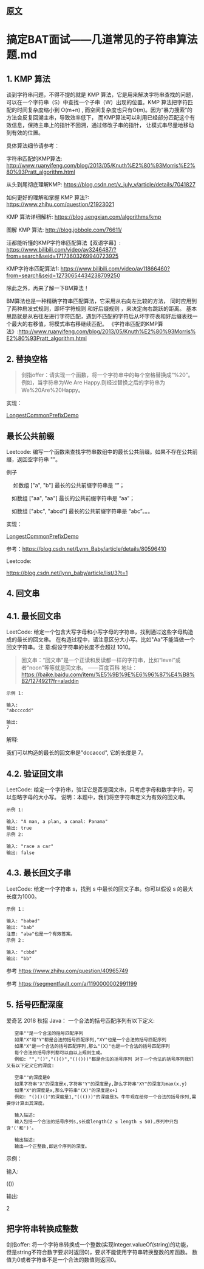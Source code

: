 
## [原文](https://github.com/Snailclimb/JavaGuide/blob/master/%E6%95%B0%E6%8D%AE%E7%BB%93%E6%9E%84%E4%B8%8E%E7%AE%97%E6%B3%95/%E6%90%9E%E5%AE%9ABAT%E9%9D%A2%E8%AF%95%E2%80%94%E2%80%94%E5%87%A0%E9%81%93%E5%B8%B8%E8%A7%81%E7%9A%84%E5%AD%90%E7%AC%A6%E4%B8%B2%E7%AE%97%E6%B3%95%E9%A2%98.md)

# 搞定BAT面试——几道常见的子符串算法题.md

## 1. KMP 算法

谈到字符串问题，不得不提的就是 KMP 算法，它是用来解决字符串查找的问题，
可以在一个字符串（S）中查找一个子串（W）出现的位置。KMP 算法把字符匹配的时间复杂度缩小到 O(m+n) ,
而空间复杂度也只有O(m)。因为“暴力搜索”的方法会反复回溯主串，导致效率低下，
而KMP算法可以利用已经部分匹配这个有效信息，保持主串上的指针不回溯，通过修改子串的指针，
让模式串尽量地移动到有效的位置。

具体算法细节请参考：

字符串匹配的KMP算法: <http://www.ruanyifeng.com/blog/2013/05/Knuth%E2%80%93Morris%E2%80%93Pratt_algorithm.html>

从头到尾彻底理解KMP: <https://blog.csdn.net/v_july_v/article/details/7041827>

如何更好的理解和掌握 KMP 算法?: <https://www.zhihu.com/question/21923021>

KMP 算法详细解析: <https://blog.sengxian.com/algorithms/kmp>

图解 KMP 算法: <http://blog.jobbole.com/76611/>

汪都能听懂的KMP字符串匹配算法【双语字幕】: <https://www.bilibili.com/video/av3246487/?from=search&seid=17173603269940723925>

KMP字符串匹配算法1: <https://www.bilibili.com/video/av11866460?from=search&seid=12730654434238709250>

除此之外，再来了解一下BM算法！

BM算法也是一种精确字符串匹配算法，它采用从右向左比较的方法，
同时应用到了两种启发式规则，即坏字符规则 和好后缀规则 ，来决定向右跳跃的距离。
基本思路就是从右往左进行字符匹配，遇到不匹配的字符后从坏字符表和好后缀表找一个最大的右移值，将模式串右移继续匹配。 
《字符串匹配的KMP算法》:<http://www.ruanyifeng.com/blog/2013/05/Knuth%E2%80%93Morris%E2%80%93Pratt_algorithm.html>

## 2. 替换空格

> 剑指offer：请实现一个函数，将一个字符串中的每个空格替换成“%20”。例如，当字符串为We Are Happy.则经过替换之后的字符串为
We%20Are%20Happy。

实现：

[LongestCommonPrefixDemo](../algorithms-demo/src/main/java/space/pankui/string/ReplaceSpace.java)


## 最长公共前缀

Leetcode: 编写一个函数来查找字符串数组中的最长公共前缀。如果不存在公共前缀，返回空字符串 ""。
   
例子

　 如数组 ["a", "b"]   最长的公共前缀字符串是 “”；

 　如数组 ["aa", "aa"]   最长的公共前缀字符串是 “aa”；

 　如数组 ["abc", "abcd"]   最长的公共前缀字符串是 “abc”。。。

实现：

[LongestCommonPrefixDemo](../algorithms-demo/src/main/java/space/pankui/string/LongestCommonPrefixDemo.java)

参考：<https://blog.csdn.net/Lynn_Baby/article/details/80596410>

Leetcode:

<https://blog.csdn.net/lynn_baby/article/list/3?t=1>

## 4. 回文串

## 4.1. 最长回文串
LeetCode: 给定一个包含大写字母和小写字母的字符串，找到通过这些字母构造成的最长的回文串。
在构造过程中，请注意区分大小写。比如"Aa"不能当做一个回文字符串。注 意:假设字符串的长度不会超过 1010。

> 回文串：“回文串”是一个正读和反读都一样的字符串，比如“level”或者“noon”等等就是回文串。
——百度百科 地址：<https://baike.baidu.com/item/%E5%9B%9E%E6%96%87%E4%B8%B2/1274921?fr=aladdin>

```
示例 1:

输入:
"abccccdd"

输出:
7
```
解释:

我们可以构造的最长的回文串是"dccaccd", 它的长度是 7。


## 4.2. 验证回文串
LeetCode: 给定一个字符串，验证它是否是回文串，只考虑字母和数字字符，可以忽略字母的大小写。 
说明：本题中，我们将空字符串定义为有效的回文串。

```
示例 1:

输入: "A man, a plan, a canal: Panama"
输出: true
示例 2:

输入: "race a car"
输出: false
```


## 4.3. 最长回文子串

LeetCode: 给定一个字符串 s，找到 s 中最长的回文子串。你可以假设 s 的最大长度为1000。
 
``` 
示例 1：

输入: "babad"
输出: "bab"
注意: "aba"也是一个有效答案。
示例 2：

输入: "cbbd"
输出: "bb"
```

参考 <https://www.zhihu.com/question/40965749>

参考 <https://segmentfault.com/a/1190000002991199>



## 5. 括号匹配深度

   爱奇艺 2018 秋招 Java： 一个合法的括号匹配序列有以下定义:
   
```   
   空串""是一个合法的括号匹配序列
   如果"X"和"Y"都是合法的括号匹配序列,"XY"也是一个合法的括号匹配序列
   如果"X"是一个合法的括号匹配序列,那么"(X)"也是一个合法的括号匹配序列
   每个合法的括号序列都可以由以上规则生成。
   例如: "","()","()()","((()))"都是合法的括号序列 对于一个合法的括号序列我们又有以下定义它的深度:
   
   空串""的深度是0
   如果字符串"X"的深度是x,字符串"Y"的深度是y,那么字符串"XY"的深度为max(x,y)
   如果"X"的深度是x,那么字符串"(X)"的深度是x+1
   例如: "()()()"的深度是1,"((()))"的深度是3。牛牛现在给你一个合法的括号序列,需要你计算出其深度。
   
   输入描述:
   输入包括一个合法的括号序列s,s长度length(2 ≤ length ≤ 50),序列中只包含'('和')'。
   
   输出描述:
   输出一个正整数,即这个序列的深度。
 ```
 
 示例：
 
 输入:
 
 (())
 
 输出:
 
 2  
 
 
 
## 把字符串转换成整数

剑指offer: 将一个字符串转换成一个整数(实现Integer.valueOf(string)的功能，
但是string不符合数字要求时返回0)，要求不能使用字符串转换整数的库函数。 
数值为0或者字符串不是一个合法的数值则返回0。 
